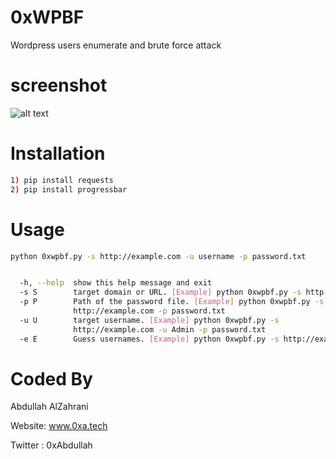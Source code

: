 # 0xWPBF
Wordpress users enumerate and brute force attack
# screenshot
![alt text](https://github.com/0xAbdullah/0xWPBF/blob/master/Screenshot.gif)
# Installation
```bash
1) pip install requests
2) pip install progressbar
```
# Usage
```bash
python 0xwpbf.py -s http://example.com -u username -p password.txt


  -h, --help  show this help message and exit
  -s S        target domain or URL. [Example] python 0xwpbf.py -s http://example.com
  -p P        Path of the password file. [Example] python 0xwpbf.py -s
              http://example.com -p password.txt
  -u U        target username. [Example] python 0xwpbf.py -s
              http://example.com -u Admin -p password.txt
  -e E        Guess usernames. [Example] python 0xwpbf.py -s http://example.com -e username.txt

```
# Coded By
Abdullah AlZahrani

Website: www.0xa.tech

Twitter : 0xAbdullah
